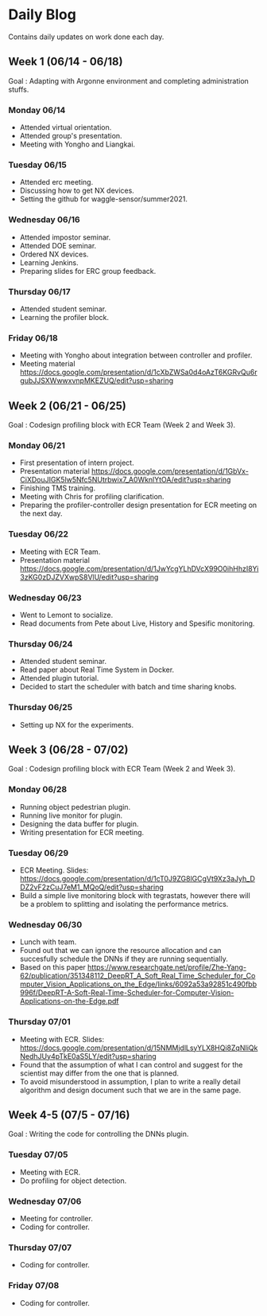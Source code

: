# Daily Blog
Contains daily updates on work done each day.

## Week 1 (06/14 - 06/18)
Goal : Adapting with Argonne environment and completing administration stuffs.

### Monday 06/14
- Attended virtual orientation.
- Attended group's presentation.
- Meeting with Yongho and Liangkai.

### Tuesday 06/15
- Attended erc meeting.
- Discussing how to get NX devices.
- Setting the github for waggle-sensor/summer2021.

### Wednesday 06/16
- Attended impostor seminar.
- Attended DOE seminar.
- Ordered NX devices.
- Learning Jenkins.
- Preparing slides for ERC group feedback.

### Thursday 06/17
- Attended student seminar.
- Learning the profiler block.

### Friday 06/18
- Meeting with Yongho about integration between controller and profiler.
- Meeting material https://docs.google.com/presentation/d/1cXbZWSa0d4oAzT6KGRvQu6rgubJJSXWwwxvnpMKEZUQ/edit?usp=sharing

## Week 2 (06/21 - 06/25)
Goal : Codesign profiling block with ECR Team (Week 2 and Week 3).

### Monday 06/21
- First presentation of intern project.
- Presentation material https://docs.google.com/presentation/d/1GbVx-CiXDouJIGK5lw5Nfc5NUtrbwix7_A0WknlYtOA/edit?usp=sharing
- Finishing TMS training.
- Meeting with Chris for profiling clarification.
- Preparing the profiler-controller design presentation for ECR meeting on the next day.

### Tuesday 06/22
- Meeting with ECR Team.
- Presentation material https://docs.google.com/presentation/d/1JwYcgYLhDVcX99O0ihHhzI8Yi3zKG0zDJZVXwpS8VlU/edit?usp=sharing

### Wednesday 06/23
- Went to Lemont to socialize.
- Read documents from Pete about Live, History and Spesific monitoring.

### Thursday 06/24
- Attended student seminar.
- Read paper about Real Time System in Docker.
- Attended plugin tutorial.
- Decided to start the scheduler with batch and time sharing knobs.

### Thursday 06/25
- Setting up NX for the experiments.

## Week 3 (06/28 - 07/02)
Goal : Codesign profiling block with ECR Team (Week 2 and Week 3).

### Monday 06/28
- Running object pedestrian plugin.
- Running live monitor for plugin.
- Designing the data buffer for plugin.
- Writing presentation for ECR meeting.

### Tuesday 06/29
- ECR Meeting. Slides: https://docs.google.com/presentation/d/1cT0J9ZG8lGCgVt9Xz3aJyh_DDZ2vF2zCuJ7eM1_MQoQ/edit?usp=sharing
- Build a simple live monitoring block with tegrastats, however there will be a problem to splitting and isolating the performance metrics. 

### Wednesday 06/30
- Lunch with team.
- Found out that we can ignore the resource allocation and can succesfully schedule the DNNs if they are running sequentially. 
- Based on this paper https://www.researchgate.net/profile/Zhe-Yang-62/publication/351348112_DeepRT_A_Soft_Real_Time_Scheduler_for_Computer_Vision_Applications_on_the_Edge/links/6092a53a92851c490fbb996f/DeepRT-A-Soft-Real-Time-Scheduler-for-Computer-Vision-Applications-on-the-Edge.pdf

### Thursday 07/01
- Meeting with ECR. Slides: https://docs.google.com/presentation/d/15NMMjdlLsyYLX8HQi8ZqNIiQkNedhJUy4pTkE0aS5LY/edit?usp=sharing
- Found that the assumption of what I can control and suggest for the scientist may differ from the one that is planned.
- To avoid misunderstood in assumption, I plan to write a really detail algorithm and design document such that we are in the same page.

## Week 4-5 (07/5 - 07/16)
Goal : Writing the code for controlling the DNNs plugin.

### Tuesday 07/05
- Meeting with ECR.
- Do profiling for object detection.

### Wednesday 07/06
- Meeting for controller.
- Coding for controller.

### Thursday 07/07
- Coding for controller.

### Friday 07/08
- Coding for controller.
